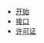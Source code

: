 <!--
 * @Author       : Humility
 * @Date         : 2021-10-25 20:51:01
 * @LastEditTime : 2021-10-26 12:58:00
 * @LastEditors  : Humility
 * @FilePath     : \humble-utils\docs\_sidebar.md
 * @Description  : sidebar
-->

- [开始](Setup)
- [接口](API)
- [许可证](License)
